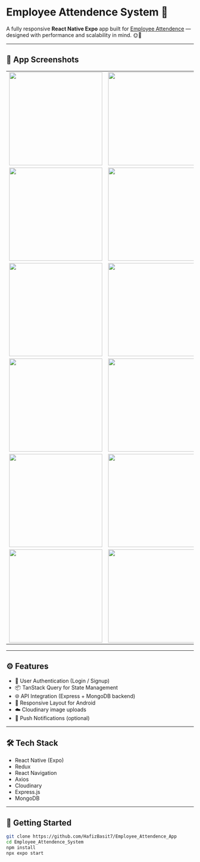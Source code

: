 # Employee Attendence System 🚀

A fully responsive **React Native Expo** app built for [Employee Attendence](https://EmployeeAttendence.com) — designed with performance and scalability in mind. 🌞📱

---

## 📸 App Screenshots

<table>
  <tr>
    <td align="center">
      <img src="../screenshots/SplashScreen.jpg" width="250"/>
    </td>
    <td align="center">
      <img src="../screenshots/Login.jpg" width="250"/>
    </td>
  </tr>
  <tr>
    <td align="center">
      <img src="../screenshots/CheckIn.jpg" width="250"/>
    </td>
    <td align="center">
      <img src="../screenshots/Assignments.jpg" width="250"/>
    </td>
  </tr>
  <tr>
    <td align="center">
      <img src="../screenshots/Ass_Details.jpg" width="250"/>
    </td>
    <td align="center">
      <img src="../screenshots/History.jpg" width="250"/>
    </td>
  </tr>
  <tr>
    <td align="center">
      <img src="../screenshots/CheckOut.jpg" width="250"/>
    </td>
    <td align="center">
      <img src="../screenshots/Profile.jpg" width="250"/>
    </td>
  </tr>
    <tr>
    <td align="center">
      <img src="../screenshots/Settings.jpg" width="250"/>
    </td>
    <td align="center">
      <img src="../screenshots/SignOut.jpg" width="250"/>
    </td>
  </tr>
     <tr>
    <td align="center">
      <img src="../screenshots/ForgotPassw.jpg" width="250"/>
    </td>
    <td align="center">
      <img src="../screenshots/ResetPassw.jpg" width="250"/>
    </td>
  </tr>
</table>

---

## ⚙️ Features

- 🔐 User Authentication (Login / Signup)
- 📦 TanStack Query for State Management
- 🌐 API Integration (Express + MongoDB backend)
- 📱 Responsive Layout for Android
- ☁️ Cloudinary image uploads
- 🔔 Push Notifications (optional)

---

## 🛠️ Tech Stack

- React Native (Expo)
- Redux
- React Navigation
- Axios
- Cloudinary
- Express.js
- MongoDB

---

## 🚀 Getting Started

```bash
git clone https://github.com/HafizBasit7/Employee_Attendence_App
cd Employee_Attendence_System
npm install
npx expo start
